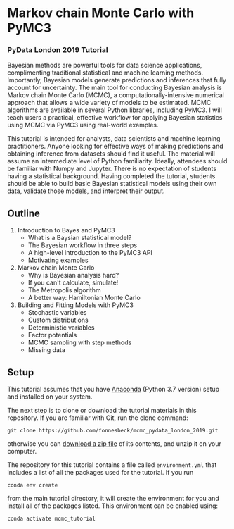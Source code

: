 # Markov chain Monte Carlo with PyMC3
### PyData London 2019 Tutorial


Bayesian methods are powerful tools for data science applications, complimenting traditional statistical and machine learning methods. Importantly, Bayesian models generate predictions and inferences that fully account for uncertainty. The main tool for conducting Bayesian analysis is Markov chain Monte Carlo (MCMC), a computationally-intensive numerical approach that allows a wide variety of models to be estimated. MCMC algorithms are available in several Python libraries, including PyMC3. I will teach users a practical, effective workflow for applying Bayesian statistics using MCMC via PyMC3 using real-world examples.

This tutorial is intended for analysts, data scientists and machine learning practitioners. Anyone looking for effective ways of making predictions and obtaining inference from datasets should find it useful. The material will assume an intermediate level of Python familiarity. Ideally, attendees should be familiar with Numpy and Jupyter. There is no expectation of students having a statistical background. Having completed the tutorial, students should be able to build basic Bayesian statistical models using their own data, validate those models, and interpret their output.

## Outline

1. Introduction to Bayes and PyMC3
    - What is a Baysian statistical model?
    - The Bayesian workflow in three steps
    - A high-level introduction to the PyMC3 API
    - Motivating examples
2. Markov chain Monte Carlo
    - Why is Bayesian analysis hard?
    - If you can't calculate, simulate!
    - The Metropolis algorithm
    - A better way: Hamiltonian Monte Carlo
3. Building and Fitting Models with PyMC3
    - Stochastic variables
    - Custom distributions
    - Deterministic variables
    - Factor potentials
    - MCMC sampling with step methods
    - Missing data

## Setup

This tutorial assumes that you have [Anaconda](https://www.anaconda.com/distribution/#download-section) (Python 3.7 version) setup and installed on your system.

The next step is to clone or download the tutorial materials in this repository. If you are familiar with Git, run the clone command:

    git clone https://github.com/fonnesbeck/mcmc_pydata_london_2019.git
    
otherwise you can [download a zip file](https://github.com/fonnesbeck/mcmc_pydata_london_2019/archive/master.zip) of its contents, and unzip it on your computer.

The repository for this tutorial contains a file called `environment.yml` that includes a list of all the packages used for the tutorial. If you run

    conda env create
    
from the main tutorial directory, it will create the environment for you and install all of the packages listed. This environment can be enabled using:

    conda activate mcmc_tutorial